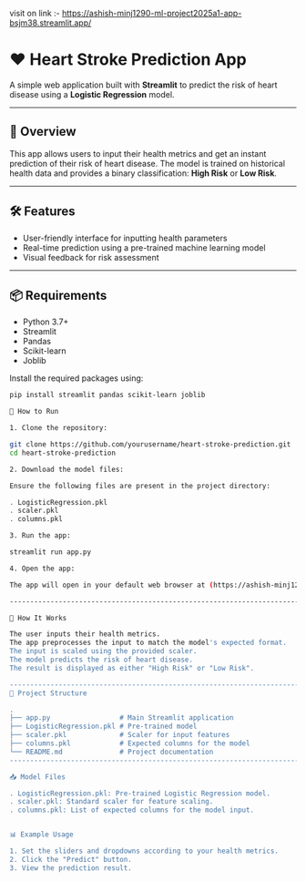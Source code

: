 visit on link :-  https://ashish-minj1290-ml-project2025a1-app-bsjm38.streamlit.app/
# ❤️ Heart Stroke Prediction App

A simple web application built with **Streamlit** to predict the risk of heart disease using a **Logistic Regression** model.

---

## 📌 Overview

This app allows users to input their health metrics and get an instant prediction of their risk of heart disease. The model is trained on historical health data and provides a binary classification: **High Risk** or **Low Risk**.

---

## 🛠️ Features

- User-friendly interface for inputting health parameters
- Real-time prediction using a pre-trained machine learning model
- Visual feedback for risk assessment

---

## 📦 Requirements

- Python 3.7+
- Streamlit
- Pandas
- Scikit-learn
- Joblib

Install the required packages using:

```bash
pip install streamlit pandas scikit-learn joblib

🚀 How to Run

1. Clone the repository:

git clone https://github.com/yourusername/heart-stroke-prediction.git
cd heart-stroke-prediction

2. Download the model files:

Ensure the following files are present in the project directory:

. LogisticRegression.pkl
. scaler.pkl
. columns.pkl

3. Run the app:

streamlit run app.py

4. Open the app:

The app will open in your default web browser at (https://ashish-minj1290-ml-project2025a1-app-bsjm38.streamlit.app/)

-------------------------------------------------------------------------------------------------------------------------------------------------------------

🔮 How It Works

The user inputs their health metrics.
The app preprocesses the input to match the model's expected format.
The input is scaled using the provided scaler.
The model predicts the risk of heart disease.
The result is displayed as either "High Risk" or "Low Risk".

---------------------------------------------------------------------------------------------------------------------------------------------------------------
📂 Project Structure

.
├── app.py                 # Main Streamlit application
├── LogisticRegression.pkl # Pre-trained model
├── scaler.pkl             # Scaler for input features
├── columns.pkl            # Expected columns for the model
└── README.md              # Project documentation
--------------------------------------------------------------------------------------------------------------------------------------------------------------------

📥 Model Files

. LogisticRegression.pkl: Pre-trained Logistic Regression model.
. scaler.pkl: Standard scaler for feature scaling.
. columns.pkl: List of expected columns for the model input.


📊 Example Usage

1. Set the sliders and dropdowns according to your health metrics.
2. Click the "Predict" button.
3. View the prediction result.
